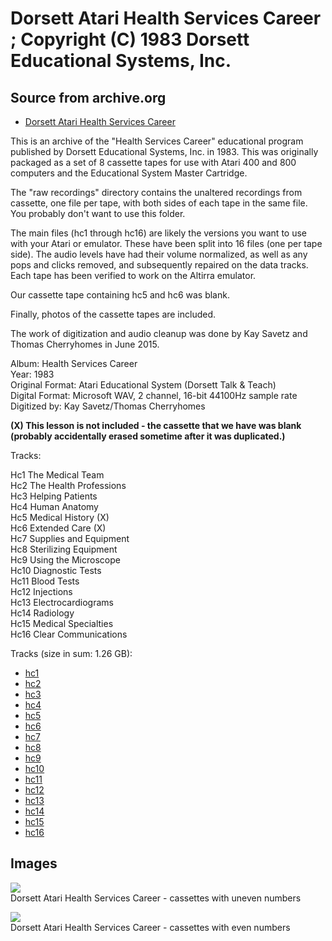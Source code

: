 # Dorsett Atari Health Services Career ; Copyright (C) 1983 Dorsett Educational Systems, Inc.  
## Source from archive.org  
- [Dorsett Atari Health Services Career](https://archive.org/details/DorsettAtariHealthServicesCareer)  
  
This is an archive of the "Health Services Career" educational program published by Dorsett Educational Systems, Inc. in 1983. This was originally packaged as a set of 8 cassette tapes for use with Atari 400 and 800 computers and the Educational System Master Cartridge.  
  
The "raw recordings" directory contains the unaltered recordings from cassette, one file per tape, with both sides of each tape in the same file. You probably don't want to use this folder.  
  
The main files (hc1 through hc16) are likely the versions you want to use with your Atari or emulator. These have been split into 16 files (one per tape side). The audio levels have had their volume normalized, as well as any pops and clicks removed, and subsequently repaired on the data tracks. Each tape has been verified to work on the Altirra emulator.  
  
Our cassette tape containing hc5 and hc6 was blank.  
  
Finally, photos of the cassette tapes are included.  
  
The work of digitization and audio cleanup was done by Kay Savetz and Thomas Cherryhomes in June 2015.  
  
Album: Health Services Career  
Year: 1983  
Original Format: Atari Educational System (Dorsett Talk & Teach)  
Digital Format: Microsoft WAV, 2 channel, 16-bit 44100Hz sample rate  
Digitized by: Kay Savetz/Thomas Cherryhomes  
  
__(X) This lesson is not included - the cassette that we have was blank (probably accidentally erased sometime after it was duplicated.)__  
  
Tracks:  
  
Hc1	The Medical Team  
Hc2	The Health Professions  
Hc3	Helping Patients  
Hc4	Human Anatomy  
Hc5	Medical History    (X)  
Hc6	Extended Care      (X)  
Hc7	Supplies and Equipment  
Hc8	Sterilizing Equipment  
Hc9	Using the Microscope  
Hc10	Diagnostic Tests  
Hc11	Blood Tests  
Hc12	Injections  
Hc13	Electrocardiograms  
Hc14	Radiology  
Hc15	Medical Specialties  
Hc16	Clear Communications  
  
Tracks (size in sum: 1.26 GB):  
  
- [hc1](http://data.atariwiki.org/FLAC/Health_Services_Career/hc1.flac)  
- [hc2](http://data.atariwiki.org/FLAC/Health_Services_Career/hc2.flac)  
- [hc3](http://data.atariwiki.org/FLAC/Health_Services_Career/hc3.flac)  
- [hc4](http://data.atariwiki.org/FLAC/Health_Services_Career/hc4.flac)  
- [hc5](http://data.atariwiki.org/FLAC/Health_Services_Career/hc5.flac)  
- [hc6](http://data.atariwiki.org/FLAC/Health_Services_Career/hc6.flac)  
- [hc7](http://data.atariwiki.org/FLAC/Health_Services_Career/hc7.flac)  
- [hc8](http://data.atariwiki.org/FLAC/Health_Services_Career/hc8.flac)  
- [hc9](http://data.atariwiki.org/FLAC/Health_Services_Career/hc9.flac)  
- [hc10](http://data.atariwiki.org/FLAC/Health_Services_Career/hc10.flac)  
- [hc11](http://data.atariwiki.org/FLAC/Health_Services_Career/hc11.flac)  
- [hc12](http://data.atariwiki.org/FLAC/Health_Services_Career/hc12.flac)  
- [hc13](http://data.atariwiki.org/FLAC/Health_Services_Career/hc13.flac)  
- [hc14](http://data.atariwiki.org/FLAC/Health_Services_Career/hc14.flac)  
- [hc15](http://data.atariwiki.org/FLAC/Health_Services_Career/hc15.flac)  
- [hc16](http://data.atariwiki.org/FLAC/Health_Services_Career/hc16.flac)  
## Images  
![](attachments/hcA_.jpg)  
Dorsett Atari Health Services Career - cassettes with uneven numbers  
  
![](attachments/hcB_.jpg)  
Dorsett Atari Health Services Career - cassettes with even numbers  
